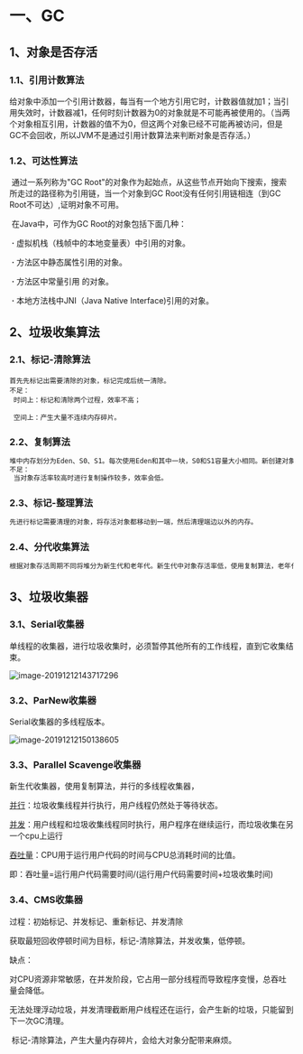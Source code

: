 # 一、GC

## 1、对象是否存活

### 		1.1、引用计数算法

​				给对象中添加一个引用计数器，每当有一个地方引用它时，计数器值就加1；当引用失效时，计数器减1，任何时刻计数器为0的对象就是不可能再被使用的。（当两个对象相互引用，计数器的值不为0，但这两个对象已经不可能再被访问，但是GC不会回收，所以JVM不是通过引用计数算法来判断对象是否存活。）



### 		1.2、可达性算法

​				通过一系列称为"GC Root"的对象作为起始点，从这些节点开始向下搜索，搜索所走过的路径称为引用链，当一个对象到GC Root没有任何引用链相连（到GC Root不可达）,证明对象不可用。

​				在Java中，可作为GC Root的对象包括下面几种：

​           **·** 虚拟机栈（栈帧中的本地变量表）中引用的对象。

​           **·** 方法区中静态属性引用的对象。

​           **·** 方法区中常量引用 的对象。 

​           **·** 本地方法栈中JNI（Java Native Interface)引用的对象。

## 2、垃圾收集算法

### 	2.1、标记-清除算法

```
首先先标记出需要清除的对象，标记完成后统一清除。
不足：
​ 时间上：标记和清除两个过程，效率不高；

​ 空间上：产生大量不连续内存碎片。
```

### 	2.2、复制算法

```tex
堆中内存划分为Eden、S0、S1。每次使用Eden和其中一块，S0和S1容量大小相同。新创建对象放Eden区，经过一轮GC，存活的对象复制到另一块区域，最后清理掉Eden和刚才用过的S区。
不足：
​ 当对象存活率较高时进行复制操作较多，效率会低。
```

### 	2.3、标记-整理算法

```tex
先进行标记需要清理的对象，将存活对象都移动到一端，然后清理端边以外的内存。
```

### 	2.4、分代收集算法

```tex
根据对象存活周期不同将堆分为新生代和老年代。新生代中对象存活率低，使用复制算法，老年代中对象存活率高，使用标记-清除或标记-整理。
```



## 3、垃圾收集器

### 3.1、Serial收集器

单线程的收集器，进行垃圾收集时，必须暂停其他所有的工作线程，直到它收集结束。

![image-20191212143717296](C:\Users\l\AppData\Roaming\Typora\typora-user-images\image-20191212143717296.png)

### 3.2、ParNew收集器

Serial收集器的多线程版本。

![image-20191212150138605](C:\Users\l\AppData\Roaming\Typora\typora-user-images\image-20191212150138605.png)

### 3.3、Parallel Scavenge收集器

新生代收集器，使用复制算法，并行的多线程收集器，

<u>并行</u>：垃圾收集线程并行执行，用户线程仍然处于等待状态。

<u>并发</u>：用户线程和垃圾收集线程同时执行，用户程序在继续运行，而垃圾收集在另一个cpu上运行

<u>吞吐量</u>：CPU用于运行用户代码的时间与CPU总消耗时间的比值。

即：吞吐量=运行用户代码需要时间/(运行用户代码需要时间+垃圾收集时间)

### 3.4、CMS收集器

过程：初始标记、并发标记、重新标记、并发清除

获取最短回收停顿时间为目标，标记-清除算法，并发收集，低停顿。

缺点：

​       对CPU资源非常敏感，在并发阶段，它占用一部分线程而导致程序变慢，总吞吐量会降低。

​       无法处理浮动垃圾，并发清理截断用户线程还在运行，会产生新的垃圾，只能留到下一次GC清理。

​         标记-清除算法，产生大量内存碎片，会给大对象分配带来麻烦。







